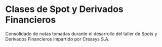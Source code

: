 # Clases de Spot y Derivados Financieros

Consolidado de notas tomadas durante el desarrollo del taller de Spots y Derivados Financieros impartido por Creasys S.A.